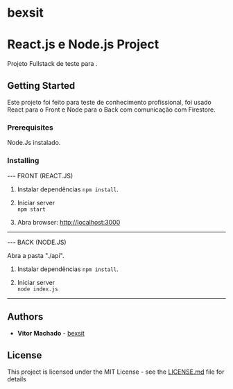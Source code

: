 # bexsit

# React.js e Node.js Project

Projeto Fullstack de teste para .


## Getting Started

Este projeto foi feito para teste de conhecimento profissional, foi usado React para o Front e Node para o Back com comunicação com Firestore.

### Prerequisites

Node.Js instalado.

### Installing

--- FRONT (REACT.JS)

1. Instalar dependências
    `npm install`.

2. Iniciar server  
    `npm start`

3. Abra browser: [http://localhost:3000](http://localhost:3000)

---

--- BACK (NODE.JS)

Abra a pasta "./api".

1. Instalar dependências
    `npm install`.

2. Iniciar server  
    `node index.js`
   
---
## Authors

* **Vitor Machado** - [bexsit](https://github.com/vitimachado/bexsit)

## License

This project is licensed under the MIT License - see the [LICENSE.md](LICENSE.md) file for details
